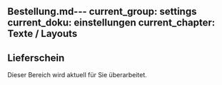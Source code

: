 Bestellung.md---
current_group: settings
current_doku: einstellungen
current_chapter: Texte / Layouts
---

## Lieferschein

Dieser Bereich wird aktuell für Sie überarbeitet.